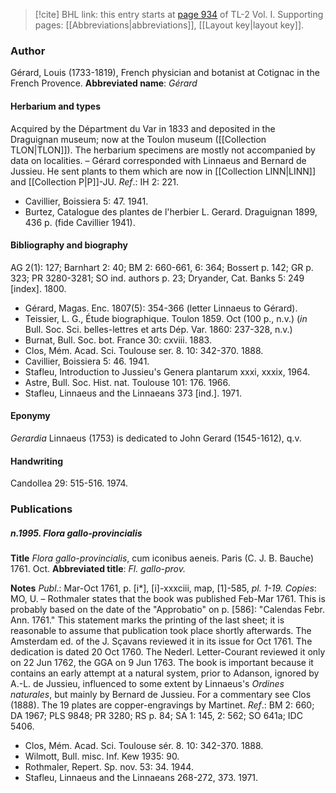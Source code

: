 > [!cite] BHL link: this entry starts at [page 934](https://www.biodiversitylibrary.org/page/33121065) of TL-2 Vol. I.
> Supporting pages: [[Abbreviations|abbreviations]], [[Layout key|layout key]].

### Author

Gérard, Louis (1733-1819), French physician and botanist at Cotignac in the French Provence. 
**Abbreviated name**: *Gérard*

#### Herbarium and types

Acquired by the Départment du Var in 1833 and deposited in the Draguignan museum; now at the Toulon museum ([[Collection TLON|TLON]]). The herbarium specimens are mostly not accompanied by data on localities. – Gérard corresponded with Linnaeus and Bernard de Jussieu. He sent plants to them which are now in [[Collection LINN|LINN]] and [[Collection P|P]]-JU.
*Ref*.: IH 2: 221.
- Cavillier, Boissiera 5: 47. 1941.
- Burtez, Catalogue des plantes de l'herbier L. Gerard. Draguignan 1899, 436 p. (fide Cavillier 1941).

#### Bibliography and biography

AG 2(1): 127; Barnhart 2: 40; BM 2: 660-661, 6: 364; Bossert p. 142; GR p. 323; PR 3280-3281; SO ind. authors p. 23; Dryander, Cat. Banks 5: 249 \[index\]. 1800.
- Gérard, Magas. Enc. 1807(5): 354-366 (letter Linnaeus to Gérard).
- Teissier, L. G., Étude biographique. Toulon 1859. Oct (100 p., n.v.) (*in* Bull. Soc. Sci. belles-lettres et arts Dép. Var. 1860: 237-328, n.v.)
- Burnat, Bull. Soc. bot. France 30: cxviii. 1883.
- Clos, Mém. Acad. Sci. Toulouse ser. 8. 10: 342-370. 1888.
- Cavillier, Boissiera 5: 46. 1941.
- Stafleu, Introduction to Jussieu's Genera plantarum xxxi, xxxix, 1964.
- Astre, Bull. Soc. Hist. nat. Toulouse 101: 176. 1966.
- Stafleu, Linnaeus and the Linnaeans 373 \[ind.\]. 1971.

#### Eponymy

*Gerardia* Linnaeus (1753) is dedicated to John Gerard (1545-1612), q.v.

#### Handwriting

Candollea 29: 515-516. 1974.

### Publications

##### n.1995. Flora gallo-provincialis

**Title**
*Flora gallo-provincialis*, cum iconibus aeneis. Paris (C. J. B. Bauche) 1761. Oct.
**Abbreviated title**: *Fl. gallo-prov.*

**Notes**
*Publ*.: Mar-Oct 1761, p. \[i\*\], \[i\]-xxxciii, map, \[1\]-585, *pl. 1-19. Copies*: MO, U. – Rothmaler states that the book was published Feb-Mar 1761. This is probably based on the date of the "Approbatio" on p. \[586\]: "Calendas Febr. Ann. 1761." This statement marks the printing of the last sheet; it is reasonable to assume that publication took place shortly afterwards. The Amsterdam ed. of the J. Sçavans reviewed it in its issue for Oct 1761. The dedication is dated 20 Oct 1760. The Nederl. Letter-Courant reviewed it only on 22 Jun 1762, the GGA on 9 Jun 1763.
The book is important because it contains an early attempt at a natural system, prior to Adanson, ignored by A.-L. de Jussieu, influenced to some extent by Linnaeus's *Ordines naturales*, but mainly by Bernard de Jussieu. For a commentary see Clos (1888). The 19 plates are copper-engravings by Martinet.
*Ref*.: BM 2: 660; DA 1967; PLS 9848; PR 3280; RS p. 84; SA 1: 145, 2: 562; SO 641a; IDC 5406.
- Clos, Mém. Acad. Sci. Toulouse sér. 8. 10: 342-370. 1888.
- Wilmott, Bull. misc. Inf. Kew 1935: 90.
- Rothmaler, Repert. Sp. nov. 53: 34. 1944.
- Stafleu, Linnaeus and the Linnaeans 268-272, 373. 1971.


